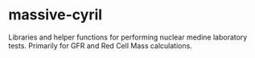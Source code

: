 massive-cyril
=============
Libraries and helper functions for performing nuclear medine laboratory tests. Primarily for GFR and Red Cell Mass calculations.